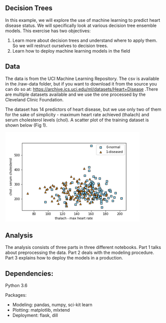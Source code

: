 ## Decision Trees

In this example, we will explore the use of machine learning to predict heart disease status. We will specifically look at various decision tree ensemble models. This exercise has two objectives:

1. Learn more about decision trees and understand where to apply them. So we will restruct ourselves to decision trees.
2. Learn how to deploy machine learning models in the field


## Data
The data is from the UCI Machine Learning Repository. The csv is available in the /raw-data folder, but if you want to download it from the source you can do so at: https://archive.ics.uci.edu/ml/datasets/Heart+Disease .There are multiple datasets available and we use the one processed by the Cleveland Clinic Foundation.

The dataset has 14 predictors of heart disease, but we use only two of them for the sake of simplicity - maximum heart rate achieved (thalach) and serum cholesterol levels (chol). A scatter plot of the training dataset is shown below (Fig 1).

![scatter](images/eda.png)

## Analysis
The analysis consists of three parts in three different notebooks. Part 1 talks about preprocessing the data. Part 2 deals with the modeling procedure. Part 3 explains how to  deploy the models in a production.

## Dependencies:
Python 3.6

Packages:
- Modeling: pandas, numpy, sci-kit learn
- Plotting: matplotlib, mlxtend
- Deployment: flask, dill
